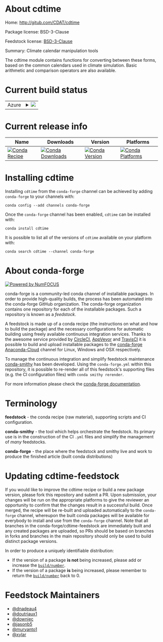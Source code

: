 About cdtime
============

Home: http://gitub.com/CDAT/cdtime

Package license: BSD-3-Clause

Feedstock license: [BSD-3-Clause](https://github.com/conda-forge/cdtime-feedstock/blob/master/LICENSE.txt)

Summary: Climate calendar manipulation tools

The cdtime module contains functions for converting between
these forms, based on the common calendars used in climate
simulation. Basic arithmetic and comparison operators are also available.


Current build status
====================


<table>
    
  <tr>
    <td>Azure</td>
    <td>
      <details>
        <summary>
          <a href="https://dev.azure.com/conda-forge/feedstock-builds/_build/latest?definitionId=3810&branchName=master">
            <img src="https://dev.azure.com/conda-forge/feedstock-builds/_apis/build/status/cdtime-feedstock?branchName=master">
          </a>
        </summary>
        <table>
          <thead><tr><th>Variant</th><th>Status</th></tr></thead>
          <tbody><tr>
              <td>linux_64_numpy1.16python3.6.____cpython</td>
              <td>
                <a href="https://dev.azure.com/conda-forge/feedstock-builds/_build/latest?definitionId=3810&branchName=master">
                  <img src="https://dev.azure.com/conda-forge/feedstock-builds/_apis/build/status/cdtime-feedstock?branchName=master&jobName=linux&configuration=linux_64_numpy1.16python3.6.____cpython" alt="variant">
                </a>
              </td>
            </tr><tr>
              <td>linux_64_numpy1.16python3.7.____cpython</td>
              <td>
                <a href="https://dev.azure.com/conda-forge/feedstock-builds/_build/latest?definitionId=3810&branchName=master">
                  <img src="https://dev.azure.com/conda-forge/feedstock-builds/_apis/build/status/cdtime-feedstock?branchName=master&jobName=linux&configuration=linux_64_numpy1.16python3.7.____cpython" alt="variant">
                </a>
              </td>
            </tr><tr>
              <td>linux_64_numpy1.16python3.8.____cpython</td>
              <td>
                <a href="https://dev.azure.com/conda-forge/feedstock-builds/_build/latest?definitionId=3810&branchName=master">
                  <img src="https://dev.azure.com/conda-forge/feedstock-builds/_apis/build/status/cdtime-feedstock?branchName=master&jobName=linux&configuration=linux_64_numpy1.16python3.8.____cpython" alt="variant">
                </a>
              </td>
            </tr><tr>
              <td>linux_64_numpy1.18python3.6.____73_pypy</td>
              <td>
                <a href="https://dev.azure.com/conda-forge/feedstock-builds/_build/latest?definitionId=3810&branchName=master">
                  <img src="https://dev.azure.com/conda-forge/feedstock-builds/_apis/build/status/cdtime-feedstock?branchName=master&jobName=linux&configuration=linux_64_numpy1.18python3.6.____73_pypy" alt="variant">
                </a>
              </td>
            </tr><tr>
              <td>linux_64_numpy1.19python3.9.____cpython</td>
              <td>
                <a href="https://dev.azure.com/conda-forge/feedstock-builds/_build/latest?definitionId=3810&branchName=master">
                  <img src="https://dev.azure.com/conda-forge/feedstock-builds/_apis/build/status/cdtime-feedstock?branchName=master&jobName=linux&configuration=linux_64_numpy1.19python3.9.____cpython" alt="variant">
                </a>
              </td>
            </tr><tr>
              <td>osx_64_numpy1.16python3.6.____cpython</td>
              <td>
                <a href="https://dev.azure.com/conda-forge/feedstock-builds/_build/latest?definitionId=3810&branchName=master">
                  <img src="https://dev.azure.com/conda-forge/feedstock-builds/_apis/build/status/cdtime-feedstock?branchName=master&jobName=osx&configuration=osx_64_numpy1.16python3.6.____cpython" alt="variant">
                </a>
              </td>
            </tr><tr>
              <td>osx_64_numpy1.16python3.7.____cpython</td>
              <td>
                <a href="https://dev.azure.com/conda-forge/feedstock-builds/_build/latest?definitionId=3810&branchName=master">
                  <img src="https://dev.azure.com/conda-forge/feedstock-builds/_apis/build/status/cdtime-feedstock?branchName=master&jobName=osx&configuration=osx_64_numpy1.16python3.7.____cpython" alt="variant">
                </a>
              </td>
            </tr><tr>
              <td>osx_64_numpy1.16python3.8.____cpython</td>
              <td>
                <a href="https://dev.azure.com/conda-forge/feedstock-builds/_build/latest?definitionId=3810&branchName=master">
                  <img src="https://dev.azure.com/conda-forge/feedstock-builds/_apis/build/status/cdtime-feedstock?branchName=master&jobName=osx&configuration=osx_64_numpy1.16python3.8.____cpython" alt="variant">
                </a>
              </td>
            </tr><tr>
              <td>osx_64_numpy1.18python3.6.____73_pypy</td>
              <td>
                <a href="https://dev.azure.com/conda-forge/feedstock-builds/_build/latest?definitionId=3810&branchName=master">
                  <img src="https://dev.azure.com/conda-forge/feedstock-builds/_apis/build/status/cdtime-feedstock?branchName=master&jobName=osx&configuration=osx_64_numpy1.18python3.6.____73_pypy" alt="variant">
                </a>
              </td>
            </tr><tr>
              <td>osx_64_numpy1.19python3.9.____cpython</td>
              <td>
                <a href="https://dev.azure.com/conda-forge/feedstock-builds/_build/latest?definitionId=3810&branchName=master">
                  <img src="https://dev.azure.com/conda-forge/feedstock-builds/_apis/build/status/cdtime-feedstock?branchName=master&jobName=osx&configuration=osx_64_numpy1.19python3.9.____cpython" alt="variant">
                </a>
              </td>
            </tr>
          </tbody>
        </table>
      </details>
    </td>
  </tr>
</table>

Current release info
====================

| Name | Downloads | Version | Platforms |
| --- | --- | --- | --- |
| [![Conda Recipe](https://img.shields.io/badge/recipe-cdtime-green.svg)](https://anaconda.org/conda-forge/cdtime) | [![Conda Downloads](https://img.shields.io/conda/dn/conda-forge/cdtime.svg)](https://anaconda.org/conda-forge/cdtime) | [![Conda Version](https://img.shields.io/conda/vn/conda-forge/cdtime.svg)](https://anaconda.org/conda-forge/cdtime) | [![Conda Platforms](https://img.shields.io/conda/pn/conda-forge/cdtime.svg)](https://anaconda.org/conda-forge/cdtime) |

Installing cdtime
=================

Installing `cdtime` from the `conda-forge` channel can be achieved by adding `conda-forge` to your channels with:

```
conda config --add channels conda-forge
```

Once the `conda-forge` channel has been enabled, `cdtime` can be installed with:

```
conda install cdtime
```

It is possible to list all of the versions of `cdtime` available on your platform with:

```
conda search cdtime --channel conda-forge
```


About conda-forge
=================

[![Powered by NumFOCUS](https://img.shields.io/badge/powered%20by-NumFOCUS-orange.svg?style=flat&colorA=E1523D&colorB=007D8A)](http://numfocus.org)

conda-forge is a community-led conda channel of installable packages.
In order to provide high-quality builds, the process has been automated into the
conda-forge GitHub organization. The conda-forge organization contains one repository
for each of the installable packages. Such a repository is known as a *feedstock*.

A feedstock is made up of a conda recipe (the instructions on what and how to build
the package) and the necessary configurations for automatic building using freely
available continuous integration services. Thanks to the awesome service provided by
[CircleCI](https://circleci.com/), [AppVeyor](https://www.appveyor.com/)
and [TravisCI](https://travis-ci.com/) it is possible to build and upload installable
packages to the [conda-forge](https://anaconda.org/conda-forge)
[Anaconda-Cloud](https://anaconda.org/) channel for Linux, Windows and OSX respectively.

To manage the continuous integration and simplify feedstock maintenance
[conda-smithy](https://github.com/conda-forge/conda-smithy) has been developed.
Using the ``conda-forge.yml`` within this repository, it is possible to re-render all of
this feedstock's supporting files (e.g. the CI configuration files) with ``conda smithy rerender``.

For more information please check the [conda-forge documentation](https://conda-forge.org/docs/).

Terminology
===========

**feedstock** - the conda recipe (raw material), supporting scripts and CI configuration.

**conda-smithy** - the tool which helps orchestrate the feedstock.
                   Its primary use is in the construction of the CI ``.yml`` files
                   and simplify the management of *many* feedstocks.

**conda-forge** - the place where the feedstock and smithy live and work to
                  produce the finished article (built conda distributions)


Updating cdtime-feedstock
=========================

If you would like to improve the cdtime recipe or build a new
package version, please fork this repository and submit a PR. Upon submission,
your changes will be run on the appropriate platforms to give the reviewer an
opportunity to confirm that the changes result in a successful build. Once
merged, the recipe will be re-built and uploaded automatically to the
`conda-forge` channel, whereupon the built conda packages will be available for
everybody to install and use from the `conda-forge` channel.
Note that all branches in the conda-forge/cdtime-feedstock are
immediately built and any created packages are uploaded, so PRs should be based
on branches in forks and branches in the main repository should only be used to
build distinct package versions.

In order to produce a uniquely identifiable distribution:
 * If the version of a package **is not** being increased, please add or increase
   the [``build/number``](https://conda.io/docs/user-guide/tasks/build-packages/define-metadata.html#build-number-and-string).
 * If the version of a package **is** being increased, please remember to return
   the [``build/number``](https://conda.io/docs/user-guide/tasks/build-packages/define-metadata.html#build-number-and-string)
   back to 0.

Feedstock Maintainers
=====================

* [@dnadeau4](https://github.com/dnadeau4/)
* [@doutriaux1](https://github.com/doutriaux1/)
* [@downiec](https://github.com/downiec/)
* [@jasonb5](https://github.com/jasonb5/)
* [@muryanto1](https://github.com/muryanto1/)
* [@xylar](https://github.com/xylar/)

